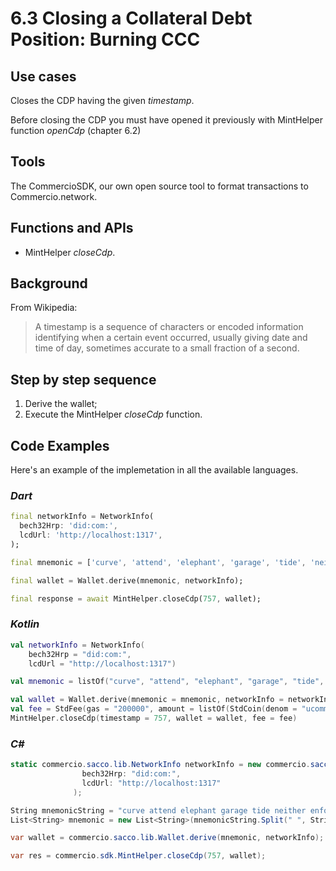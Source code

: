 # 6.3 Closing a Collateral Debt Position: Burning CCC

## Use cases

Closes the CDP having the given _timestamp_.

Before closing the CDP you must have opened it previously with MintHelper function _openCdp_ (chapter 6.2)

## Tools

The CommercioSDK, our own open source tool to format transactions to Commercio.network.

## Functions and APIs

- MintHelper _closeCdp_.

## Background

From Wikipedia:
> A timestamp is a sequence of characters or encoded information identifying when a certain event occurred, usually giving date and time of day, sometimes accurate to a small fraction of a second.

## Step by step sequence

1. Derive the wallet;
2. Execute the MintHelper _closeCdp_ function.

## Code Examples

Here's an example of the implemetation in all the available languages.

### _Dart_

```dart
final networkInfo = NetworkInfo(
  bech32Hrp: 'did:com:',
  lcdUrl: 'http://localhost:1317',
);

final mnemonic = ['curve', 'attend', 'elephant', 'garage', 'tide', 'neither', 'enforce', 'auction', 'dumb', 'brief', 'divert', 'creek', 'palm', 'equip', 'festival', 'spice', 'race', 'message', 'domain', 'seed', 'ship', 'hunt', 'mercy', 'mail',];

final wallet = Wallet.derive(mnemonic, networkInfo);

final response = await MintHelper.closeCdp(757, wallet);
```

### _Kotlin_

```kotlin
val networkInfo = NetworkInfo(
    bech32Hrp = "did:com:",
    lcdUrl = "http://localhost:1317")

val mnemonic = listOf("curve", "attend", "elephant", "garage", "tide", "neither", "enforce", "auction", "dumb", "brief", "divert", "creek", "palm", "equip", "festival", "spice", "race", "message", "domain", "seed", "ship", "hunt", "mercy", "mail")

val wallet = Wallet.derive(mnemonic = mnemonic, networkInfo = networkInfo)
val fee = StdFee(gas = "200000", amount = listOf(StdCoin(denom = "ucommercio", amount = "10000")))
MintHelper.closeCdp(timestamp = 757, wallet = wallet, fee = fee)
```

### _C#_

```csharp
static commercio.sacco.lib.NetworkInfo networkInfo = new commercio.sacco.lib.NetworkInfo(
                bech32Hrp: "did:com:",
                lcdUrl: "http://localhost:1317"
              );

String mnemonicString = "curve attend elephant garage tide neither enforce auction dumb brief divert creek palm equip festival spice race message domain seed ship hunt mercy mail";
List<String> mnemonic = new List<String>(mnemonicString.Split(" ", StringSplitOptions.RemoveEmptyEntries));

var wallet = commercio.sacco.lib.Wallet.derive(mnemonic, networkInfo);

var res = commercio.sdk.MintHelper.closeCdp(757, wallet);
```
